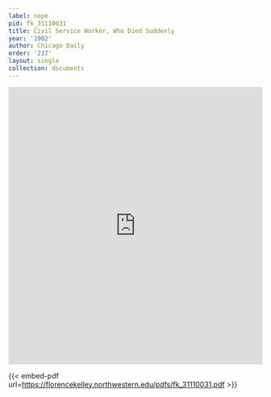 ```yaml
---
label: nope
pid: fk_31110031
title: Civil Service Worker, Who Died Suddenly
year: '1902'
author: Chicago Daily
order: '237'
layout: single
collection: documents
---
```

<iframe src="https://northwestern.app.box.com/embed/s/cqqxn46rko5yqkanrthz0ehlz4i99rv2?sortColumn=date&view=list" width="100%" height="550" frameborder="0" allowfullscreen webkitallowfullscreen msallowfullscreen></iframe>


{{< embed-pdf url=https://florencekelley.northwestern.edu/pdfs/fk_31110031.pdf >}}